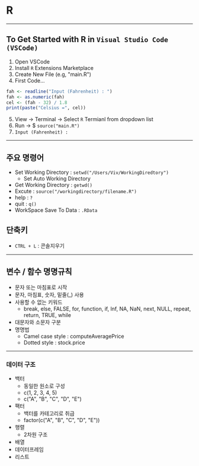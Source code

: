 # R

------------------------------------------------------------------------

## To Get Started with R in `Visual Studio Code (VSCode)`

1.  Open VSCode
2.  Install `R` Extensions Marketplace
3.  Create New File (e.g, "main.R")
4.  First Code...

``` r
fah <- readline("Input (Fahrenheit) : ")
fah <- as.numeric(fah)
cel <- (fah - 32) / 1.8
print(paste("Celsius =", cel))
```

5.  View -\> Terminal -\> Select `R` Termianl from dropdown list
6.  Run -\> \$ `source("main.R")`
7.  `Input (Fahrenheit) :`

------------------------------------------------------------------------

## 주요 명령어

-   Set Working Directory : `setwd("/Users/Viv/WorkingDiredtory")`
    -   Set Auto Working Directory
-   Get Working Directory : `getwd()`
-   Excute : `source("/workingdirectory/filename.R")`
-   help : `?`
-   quit : `q()`
-   WorkSpace Save To Data : `.RData`

## 단축키

-   `CTRL + L` : 콘솔지우기

------------------------------------------------------------------------

## 변수 / 함수 명명규칙

-   문자 또는 마침표로 시작
-   문자, 마침표, 숫자, 밑줄(\_) 사용
-   사용할 수 없는 키워드
    -   break, else, FALSE, for, function, if, lnf, NA, NaN, next, NULL, repeat, return, TRUE, while
-   대문자와 소문자 구분
-   명명법
    -   Camel case style : computeAveragePrice
    -   Dotted style : stock.price

------------------------------------------------------------------------

### 데이터 구조

-   백터
    -   동일한 원소로 구성
    -   c(1, 2, 3, 4, 5)
    -   c("A", "B", "C", "D", "E")
-   팩터
    -   백터를 카테고리로 취급
    -   factor(c("A", "B", "C", "D", "E"))
-   행렬
    -   2차원 구조
-   배열
-   데이터프레임
-   리스트



